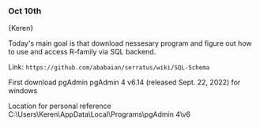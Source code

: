 ### Oct 10th
{Keren}  
   
Today's main goal is that download nessesary program and figure out how to use and access R-family via SQL backend. 

Link: `https://github.com/ababaian/serratus/wiki/SQL-Schema`

First download pgAdmin
  pgAdmin 4 v6.14 (released Sept. 22, 2022)
  for windows
  
Location for personal reference 
  C:\Users\Keren\AppData\Local\Programs\pgAdmin 4\v6
  
